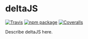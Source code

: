# deltaJS

[![Travis][build-badge]][build]
[![npm package][npm-badge]][npm]
[![Coveralls][coveralls-badge]][coveralls]

Describe deltaJS here.

[build-badge]: https://img.shields.io/travis/omnajjar/deltaJS/master.png?style=flat-square
[build]: https://travis-ci.com/omnajjar/deltaJS/

[npm-badge]: https://img.shields.io/npm/v/npm-package.png?style=flat-square
[npm]: https://www.npmjs.org/package/npm-package

[coveralls-badge]: https://img.shields.io/coveralls/omnajjar/deltaJS/master.png?style=flat-square
[coveralls]: https://coveralls.io/github/omnajjar/deltaJS/
